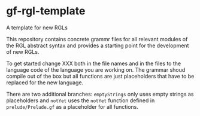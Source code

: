 # gf-rgl-template
A template for new RGLs

This repository contains concrete grammr files for all relevant modules of the RGL abstract syntax and provides a starting point
for the development of new RGLs.

To get started change XXX both in the file names and in the files to the language code of the language you are working on.
The grammar shoud compile out of the box but all functions are just placeholders that have to be replaced for the new language.

There are two additional branches: `emptyStrings` only uses empty strings as placeholders and `notYet` uses the `notYet` function
defined in `prelude/Prelude.gf` as a placeholder for all functions.